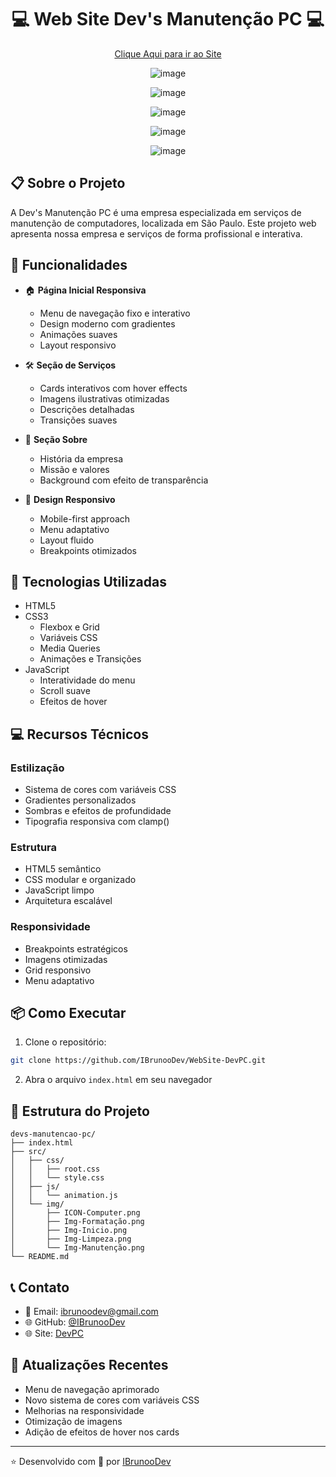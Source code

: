 ### <h1 align="center"> :computer: Web Site Dev's Manutenção PC :computer:</h1>

<p align="center">
 <a href="https://devpc.netlify.app/">Clique Aqui para ir ao Site</a><br/>
</p>

<div align="center">

 ![image](https://github.com/user-attachments/assets/d30319fe-bbb2-4221-8e27-754df0e40c03)

![image](https://github.com/user-attachments/assets/c6545e6d-3575-44fd-a33d-b69dbde0c38b)

![image](https://github.com/user-attachments/assets/a730464b-40b6-4086-aac0-7534367bb5ee)

![image](https://github.com/user-attachments/assets/fa0c9a48-286d-4604-b167-db4d1c5855f6)

![image](https://github.com/user-attachments/assets/15936f8e-70f2-429a-871c-6a30f3826065)


</div>

## 📋 Sobre o Projeto

A Dev's Manutenção PC é uma empresa especializada em serviços de manutenção de computadores, localizada em São Paulo. Este projeto web apresenta nossa empresa e serviços de forma profissional e interativa.

## 🎯 Funcionalidades

- 🏠 **Página Inicial Responsiva**
  - Menu de navegação fixo e interativo
  - Design moderno com gradientes
  - Animações suaves
  - Layout responsivo

- 🛠️ **Seção de Serviços**
  - Cards interativos com hover effects
  - Imagens ilustrativas otimizadas
  - Descrições detalhadas
  - Transições suaves

- 💼 **Seção Sobre**
  - História da empresa
  - Missão e valores
  - Background com efeito de transparência

- 📱 **Design Responsivo**
  - Mobile-first approach
  - Menu adaptativo
  - Layout fluido
  - Breakpoints otimizados

## 🚀 Tecnologias Utilizadas

- HTML5
- CSS3
  - Flexbox e Grid
  - Variáveis CSS
  - Media Queries
  - Animações e Transições
- JavaScript
  - Interatividade do menu
  - Scroll suave
  - Efeitos de hover

## 💻 Recursos Técnicos

### Estilização
- Sistema de cores com variáveis CSS
- Gradientes personalizados
- Sombras e efeitos de profundidade
- Tipografia responsiva com clamp()

### Estrutura
- HTML5 semântico
- CSS modular e organizado
- JavaScript limpo
- Arquitetura escalável

### Responsividade
- Breakpoints estratégicos
- Imagens otimizadas
- Grid responsivo
- Menu adaptativo

## 📦 Como Executar

1. Clone o repositório:
```bash
git clone https://github.com/IBrunooDev/WebSite-DevPC.git
```

2. Abra o arquivo `index.html` em seu navegador

## 🎨 Estrutura do Projeto

```plaintext
devs-manutencao-pc/
├── index.html
├── src/
│   ├── css/
│   │   ├── root.css
│   │   └── style.css
│   ├── js/
│   │   └── animation.js
│   └── img/
│       ├── ICON-Computer.png
│       ├── Img-Formatação.png
│       ├── Img-Inicio.png
│       ├── Img-Limpeza.png
│       └── Img-Manutenção.png
└── README.md
```

## 📞 Contato

- 📧 Email: ibrunoodev@gmail.com
- 🌐 GitHub: [@IBrunooDev](https://github.com/IBrunooDev)
- 🌐 Site: [DevPC](https://devpc.netlify.app/)

## 🔄 Atualizações Recentes

- Menu de navegação aprimorado
- Novo sistema de cores com variáveis CSS
- Melhorias na responsividade
- Otimização de imagens
- Adição de efeitos de hover nos cards

---

⭐ Desenvolvido com 💙 por [IBrunooDev](https://github.com/IBrunooDev)

